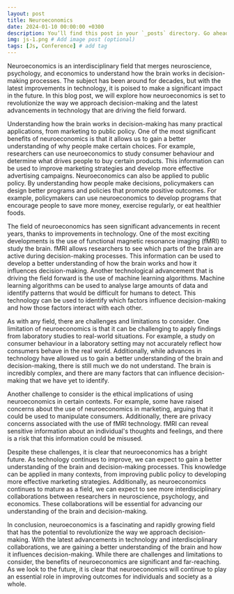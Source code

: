 ```yaml
---
layout: post
title: Neuroeconomics
date: 2024-01-10 00:00:00 +0300
description: You’ll find this post in your `_posts` directory. Go ahead and edit it and re-build the site to see your changes. # Add post description (optional)
img: js-1.png # Add image post (optional)
tags: [Js, Conference] # add tag
---
```


Neuroeconomics is an interdisciplinary field that merges neuroscience, psychology, and economics to understand how the brain works in decision-making processes. The subject has been around for decades, but with the latest improvements in technology, it is poised to make a significant impact in the future. In this blog post, we will explore how neuroeconomics is set to revolutionize the way we approach decision-making and the latest advancements in technology that are driving the field forward.

Understanding how the brain works in decision-making has many practical applications, from marketing to public policy. One of the most significant benefits of neuroeconomics is that it allows us to gain a better understanding of why people make certain choices. For example, researchers can use neuroeconomics to study consumer behaviour and determine what drives people to buy certain products. This information can be used to improve marketing strategies and develop more effective advertising campaigns. Neuroeconomics can also be applied to public policy. By understanding how people make decisions, policymakers can design better programs and policies that promote positive outcomes. For example, policymakers can use neuroeconomics to develop programs that encourage people to save more money, exercise regularly, or eat healthier foods.

The field of neuroeconomics has seen significant advancements in recent years, thanks to improvements in technology. One of the most exciting developments is the use of functional magnetic resonance imaging (fMRI) to study the brain. fMRI allows researchers to see which parts of the brain are active during decision-making processes. This information can be used to develop a better understanding of how the brain works and how it influences decision-making.
Another technological advancement that is driving the field forward is the use of machine learning algorithms. Machine learning algorithms can be used to analyse large amounts of data and identify patterns that would be difficult for humans to detect. This technology can be used to identify which factors influence decision-making and how those factors interact with each other.

As with any field, there are challenges and limitations to consider. One limitation of neuroeconomics is that it can be challenging to apply findings from laboratory studies to real-world situations. For example, a study on consumer behaviour in a laboratory setting may not accurately reflect how consumers behave in the real world. Additionally, while advances in technology have allowed us to gain a better understanding of the brain and decision-making, there is still much we do not understand. The brain is incredibly complex, and there are many factors that can influence decision-making that we have yet to identify.

Another challenge to consider is the ethical implications of using neuroeconomics in certain contexts. For example, some have raised concerns about the use of neuroeconomics in marketing, arguing that it could be used to manipulate consumers. Additionally, there are privacy concerns associated with the use of fMRI technology. fMRI can reveal sensitive information about an individual's thoughts and feelings, and there is a risk that this information could be misused.

Despite these challenges, it is clear that neuroeconomics has a bright future. As technology continues to improve, we can expect to gain a better understanding of the brain and decision-making processes. This knowledge can be applied in many contexts, from improving public policy to developing more effective marketing strategies. Additionally, as neuroeconomics continues to mature as a field, we can expect to see more interdisciplinary collaborations between researchers in neuroscience, psychology, and economics. These collaborations will be essential for advancing our understanding of the brain and decision-making.

In conclusion, neuroeconomics is a fascinating and rapidly growing field that has the potential to revolutionize the way we approach decision-making. With the latest advancements in technology and interdisciplinary collaborations, we are gaining a better understanding of the brain and how it influences decision-making. While there are challenges and limitations to consider, the benefits of neuroeconomics are significant and far-reaching. As we look to the future, it is clear that neuroeconomics will continue to play an essential role in improving outcomes for individuals and society as a whole.
